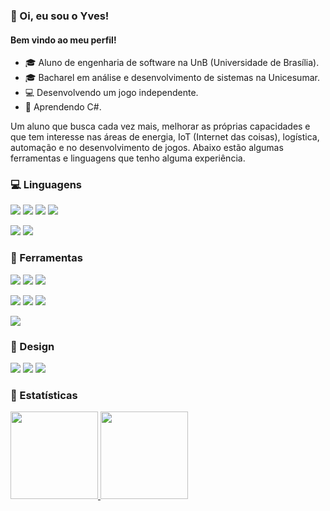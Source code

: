 ### 👋 Oi, eu sou o Yves! 
#### Bem vindo ao meu perfil!

- 🎓 Aluno de engenharia de software na UnB (Universidade de Brasília).
- 🎓 Bacharel em análise e desenvolvimento de sistemas na Unicesumar.
- 💻 Desenvolvendo um jogo independente.
- 🌱 Aprendendo C#.

Um aluno que busca cada vez mais, melhorar as próprias capacidades e que tem interesse nas áreas de energia, IoT (Internet das coisas), logística, automação e no desenvolvimento de jogos. Abaixo estão algumas ferramentas e linguagens que tenho alguma experiência.

<h3>💻 Linguagens</h3>
  <p>
    <img src="https://img.shields.io/badge/C-00599C?style=for-the-badge&logo=c&logoColor=white">
    <img src="https://img.shields.io/badge/C%23-239120?style=for-the-badge&logo=c-sharp&logoColor=white">
    <img src="https://img.shields.io/badge/HTML5-E34F26?style=for-the-badge&logo=html5&logoColor=white">
    <img src="https://img.shields.io/badge/CSS3-1572B6?style=for-the-badge&logo=css3&logoColor=white"
  </p>
  <p>
    <img src="https://img.shields.io/badge/JavaScript-323330?style=for-the-badge&logo=javascript&logoColor=F7DF1E">
    <img src="https://img.shields.io/badge/Python-FFD43B?style=for-the-badge&logo=python&logoColor=blue">
  </p>
<h3>🧰 Ferramentas</h3> 
  <p>
    <img src="https://img.shields.io/badge/Microsoft_Excel-217346?style=for-the-badge&logo=microsoft-excel&logoColor=white">
    <img src="https://img.shields.io/badge/Miro-F7C922?style=for-the-badge&logo=Miro&logoColor=050036">
    <img src="https://img.shields.io/badge/Microsoft_Word-2B579A?style=for-the-badge&logo=microsoft-word&logoColor=white">
  </p>
  <p>
    <img src="https://img.shields.io/badge/Notion-000000?style=for-the-badge&logo=notion&logoColor=white">
    <img src="https://img.shields.io/badge/Codepen-000000?style=for-the-badge&logo=codepen&logoColor=white">
    <img src="https://img.shields.io/badge/Unity-100000?style=for-the-badge&logo=unity&logoColor=white">
  </p>
  <p>
    <img src="https://img.shields.io/badge/Arduino_IDE-00979D?style=for-the-badge&logo=arduino&logoColor=white">
  </p>
<h3>🎨 Design</h3>
<p dir="auto">
  <img src="https://img.shields.io/badge/Adobe%20Photoshop-31A8FF?style=for-the-badge&logo=Adobe%20Photoshop&logoColor=black">
  <img src="https://img.shields.io/badge/Adobe%20after%20affects-CF96FD?style=for-the-badge&logo=Adobe%20after%20effects&logoColor=393665">
  <img src="https://img.shields.io/badge/Adobe%20Premiere%20Pro-9999FF?style=for-the-badge&logo=Adobe%20Premiere%20Pro&logoColor=white">
</p>
<h3>🚀 Estatísticas</h3>
  <p dir="auto">
    <a href="https://github.com/anuraghazra/github-readme-stats">
      <img height="140px" src="https://github-readme-stats.vercel.app/api?username=Yvestxt&theme=dracula&rank_icon=github&count_private=true&amp&include_all_commits=true&show_icons=true&hide_border=true&hide_title=true&line_height=21"style="max-width: 100%;">
      <img height="140px" src="https://github-readme-stats.vercel.app/api/top-langs/?username=Yvestxt&theme=dracula&hide_border=true&hide_title=true"style="max-width: 100%;">
    </a>
  </p>
